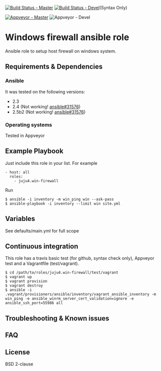 [![Build Status - Master](https://travis-ci.org/juju4/ansible-win-firewall.svg?branch=master)](https://travis-ci.org/juju4/ansible-win-firewall)
[![Build Status - Devel](https://travis-ci.org/juju4/ansible-win-firewall.svg?branch=devel)](https://travis-ci.org/juju4/ansible-win-firewall/branches)(Syntax Only)

[![Appveyor - Master](https://ci.appveyor.com/api/projects/status/ie1enn168innvjon?svg=true)](https://ci.appveyor.com/project/juju4/ansible-win-firewall)
![Appveyor - Devel](https://ci.appveyor.com/api/projects/status/ie1enn168innvjon/branch/devel?svg=true)

# Windows firewall ansible role

Ansible role to setup host firewall on windows system.

## Requirements & Dependencies

### Ansible
It was tested on the following versions:
 * 2.3
 * 2.4 (Not working! [ansible#31576](https://github.com/ansible/ansible/issues/31576))
 * 2.5b2 (Not working! [ansible#31576](https://github.com/ansible/ansible/issues/31576))

### Operating systems

Tested in Appveyor

## Example Playbook

Just include this role in your list.
For example

```
- host: all
  roles:
    - juju4.win-firewall
```

Run
```
$ ansible -i inventory -m win_ping win --ask-pass
$ ansible-playbook -i inventory --limit win site.yml
```

## Variables

See defaults/main.yml for full scope

## Continuous integration

This role has a travis basic test (for github, syntax check only), Appveyor test and a Vagrantfile (test/vagrant).

```
$ cd /path/to/roles/juju4.win-firewall/test/vagrant
$ vagrant up
$ vagrant provision
$ vagrant destroy
$ ansible -i .vagrant/provisioners/ansible/inventory/vagrant_ansible_inventory -m win_ping -e ansible_winrm_server_cert_validation=ignore -e ansible_ssh_port=55986 all
```

## Troubleshooting & Known issues

## FAQ

## License

BSD 2-clause

